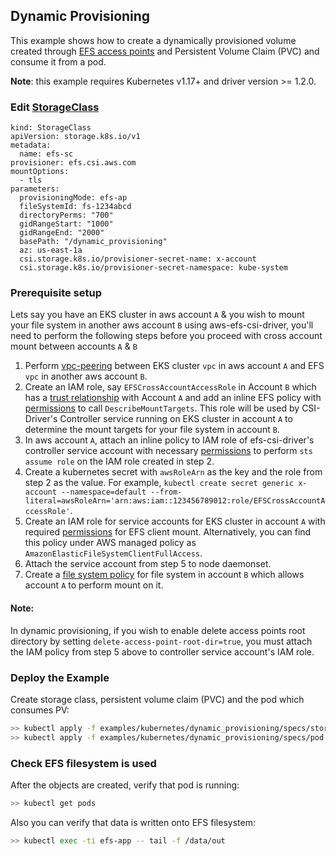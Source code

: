 ## Dynamic Provisioning
This example shows how to create a dynamically provisioned volume created through [EFS access points](https://docs.aws.amazon.com/efs/latest/ug/efs-access-points.html) and Persistent Volume Claim (PVC) and consume it from a pod.

**Note**: this example requires Kubernetes v1.17+ and driver version >= 1.2.0.

### Edit [StorageClass](./specs/storageclass.yaml)

```
kind: StorageClass
apiVersion: storage.k8s.io/v1
metadata:
  name: efs-sc
provisioner: efs.csi.aws.com
mountOptions:
  - tls
parameters:
  provisioningMode: efs-ap
  fileSystemId: fs-1234abcd
  directoryPerms: "700"
  gidRangeStart: "1000"
  gidRangeEnd: "2000"
  basePath: "/dynamic_provisioning"
  az: us-east-1a
  csi.storage.k8s.io/provisioner-secret-name: x-account
  csi.storage.k8s.io/provisioner-secret-namespace: kube-system
```

### Prerequisite setup
Lets say you have an EKS cluster in aws account `A` & you wish to mount your file system in another aws account `B` using aws-efs-csi-driver, you'll need to perform the following steps before you proceed with cross account mount between accounts `A` & `B` 
1. Perform [vpc-peering](https://docs.aws.amazon.com/vpc/latest/peering/working-with-vpc-peering.html) between EKS cluster `vpc` in aws account `A` and EFS `vpc` in another aws account `B`.
2. Create an IAM role, say `EFSCrossAccountAccessRole` in Account `B` which has a [trust relationship](./iam-policy-examples/trust-relationship-example.json) with Account `A` and add an inline EFS policy with [permissions](./iam-policy-examples/describe-mount-target-example.json) to call `DescribeMountTargets`. This role will be used by CSI-Driver's Controller service running on EKS cluster in account `A` to determine the mount targets for your file system in account `B`. 
3. In aws account `A`, attach an inline policy to IAM role of efs-csi-driver's controller service account with necessary [permissions](./iam-policy-examples/cross-account-assume-policy-example.json) to perform `sts assume role` on the IAM role created in step 2.  
4. Create a kubernetes secret with `awsRoleArn` as the key and the role from step 2 as the value. For example, `kubectl create secret generic x-account --namespace=default --from-literal=awsRoleArn='arn:aws:iam::123456789012:role/EFSCrossAccountAccessRole'`.
5. Create an IAM role for service accounts for EKS cluster in account `A` with required [permissions](./iam-policy-examples/node-deamonset-iam-policy-example.json) for EFS client mount. Alternatively, you can find this policy under AWS managed policy as `AmazonElasticFileSystemClientFullAccess`.  
6. Attach the service account from step 5 to node daemonset.
7. Create a [file system policy](https://docs.aws.amazon.com/efs/latest/ug/iam-access-control-nfs-efs.html#file-sys-policy-examples) for file system in account `B` which allows account `A` to perform mount on it.

#### Note: 
In dynamic provisioning, if you wish to enable delete access points root directory by setting `delete-access-point-root-dir=true`, you must attach the IAM policy from step 5 above to controller service account's IAM role. 

### Deploy the Example
Create storage class, persistent volume claim (PVC) and the pod which consumes PV:
```sh
>> kubectl apply -f examples/kubernetes/dynamic_provisioning/specs/storageclass.yaml
>> kubectl apply -f examples/kubernetes/dynamic_provisioning/specs/pod.yaml
```

### Check EFS filesystem is used
After the objects are created, verify that pod is running:

```sh
>> kubectl get pods
```

Also you can verify that data is written onto EFS filesystem:

```sh
>> kubectl exec -ti efs-app -- tail -f /data/out
```

